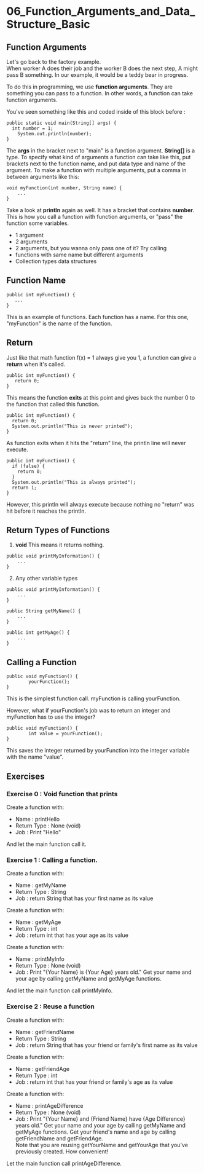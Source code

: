 # 06_Function_Arguments_and_Data_Structure_Basic
## Function Arguments
Let's go back to the factory example.  
When worker A does their job and the worker B does the next step, A might pass B something. In our example, it would be a teddy bear in progress.  
  
To do this in programming, we use **function arguments**. They are something you can pass to a function. In other words, a function can take function arguments.  

You've seen something like this and coded inside of this block before :
```
public static void main(String[] args) {
  int number = 1;
	System.out.println(number);
}
```
The **args** in the bracket next to "main" is a function argument. **String[]** is a type. To specify what kind of arguments a function can take like this, put brackets next to the function name, and put data type and name of the argument. To make a function with multiple arguments, put a comma in between arguments like this:  
```
void myFunction(int number, String name) {
	...
}
```
Take a look at **println** again as well. It has a bracket that contains **number**. This is how you call a function with function arguments, or "pass" the function some variables.  


- 1 argument
- 2 arguments
- 2 arguments, but you wanna only pass one of it? Try calling
- functions with same name but different arguments
- Collection types data structures

## Function Name
```
public int myFunction() {
   ...
}
```
This is an example of functions. Each function has a name. For this one, "myFunction" is the name of the function.

## Return
Just like that math function f(x) = 1 always give you 1, a function can give a **return** when it's called.  
  
```
public int myFunction() {
   return 0;
}
```
This means the function **exits** at this point and gives back the number 0 to the function that called this function.
  
  
```
public int myFunction() {
  return 0;
  System.out.println("This is never printed");
}
```
As function exits when it hits the "return" line, the println line will never execute.
  
  
```
public int myFunction() {
  if (false) {
    return 0;
  }
  System.out.println("This is always printed");
  return 1;
}
```
However, this println will always execute because nothing no "return" was hit before it reaches the println.  
  
  
## Return Types of Functions
1. **void**
  This means it returns nothing.
  ```
  public void printMyInformation() {
      ...
  }
  ```
2. Any other variable types  
  ```
  public void printMyInformation() {
      ...
  }
  
  public String getMyName() {
      ...
  }
  
  public int getMyAge() {
      ...
  }
  ```
  
## Calling a Function
```
public void myFunction() {
		yourFunction();
}
```
This is the simplest function call. myFunction is calling yourFunction.  
  
However, what if yourFunction's job was to return an integer and myFunction has to use the integer?  
```
public void myFunction() {
		int value = yourFunction();
}
```
This saves the integer returned by yourFunction into the integer variable with the name "value".  

## Exercises
### Exercise 0 : Void function that prints
Create a function with:
- Name : printHello  
- Return Type : None (void)  
- Job : Print "Hello"  

And let the main function call it.

### Exercise 1 : Calling a function.
Create a function with:
- Name : getMyName  
- Return Type : String   
- Job : return String that has your first name as its value   
  
Create a function with:
- Name : getMyAge  
- Return Type : int  
- Job : return int that has your age as its value    
  
Create a function with:
- Name : printMyInfo  
- Return Type : None (void)    
- Job : Print "{Your Name} is {Your Age} years old." Get your name and your age by calling getMyName and getMyAge functions.  
  
And let the main function call printMyInfo.

### Exercise 2 : Reuse a function
Create a function with:
- Name : getFriendName  
- Return Type : String   
- Job : return String that has your friend or family's first name as its value   
  
Create a function with:
- Name : getFriendAge  
- Return Type : int  
- Job : return int that has your friend or family's age as its value    

Create a function with:
- Name : printAgeDifference  
- Return Type : None (void)    
- Job : Print "{Your Name} and {Friend Name} have {Age Difference} years old." Get your name and your age by calling getMyName and getMyAge functions. Get your friend's name and age by calling getFriendName and getFriendAge.  
Note that you are reusing getYourName and getYourAge that you've previously created. How convenient!
  
Let the main function call printAgeDifference.
